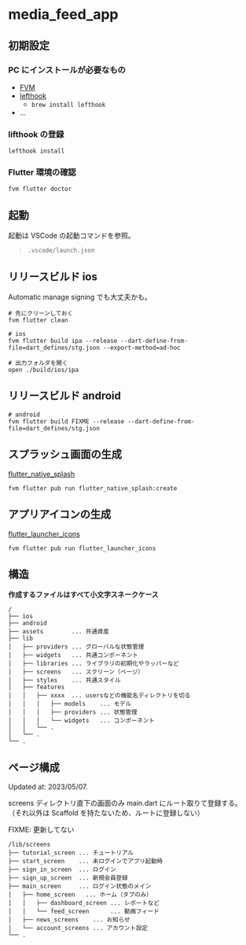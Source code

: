 # media_feed_app

## 初期設定

### PC にインストールが必要なもの

- [FVM](https://fvm.app/docs/getting_started/installation)
- [lefthook](https://github.com/evilmartians/lefthook#usage)
  - `brew install lefthook`
- ...

### lifthook の登録

```
lefthook install
```

### Flutter 環境の確認

```
fvm flutter doctor
```

## 起動

起動は VSCode の起動コマンドを参照。

> `.vscode/launch.json`

## リリースビルド ios

Automatic manage signing でも大丈夫かも。

```
# 先にクリーンしておく
fvm flutter clean
```

```
# ios
fvm flutter build ipa --release --dart-define-from-file=dart_defines/stg.json --export-method=ad-hoc
```

```
# 出力フォルダを開く
open ./build/ios/ipa
```

## リリースビルド android

```
# android
fvm flutter build FIXME --release --dart-define-from-file=dart_defines/stg.json
```

## スプラッシュ画面の生成

[flutter_native_splash](https://pub.dev/packages/flutter_native_splash)

```
fvm flutter pub run flutter_native_splash:create
```

## アプリアイコンの生成

[flutter_launcher_icons](https://pub.dev/packages/flutter_launcher_icons)

```
fvm flutter pub run flutter_launcher_icons
```

## 構造

**作成するファイルはすべて小文字スネークケース**

```
/
├── ios
├── android
├── assets        ... 共通資産
├── lib
│   ├── providers ... グローバルな状態管理
│   ├── widgets   ... 共通コンポーネント
│   ├── libraries ... ライブラリの初期化やラッパーなど
│   ├── screens   ... スクリーン（ページ）
│   ├── styles    ... 共通スタイル
│   ├── features
│   │   ├── xxxx  ... usersなどの機能名ディレクトリを切る
│   │   │   ├── models    ... モデル
│   │   │   ├── providers ... 状態管理
│   │   │   └── widgets   ... コンポーネント
│   │   └── .
│   └── .
└── .
```

## ページ構成

Updated at: 2023/05/07.

screens ディレクトリ直下の画面のみ main.dart にルート取りて登録する。
（それ以外は Scaffold を持たないため、ルートに登録しない）

FIXME: 更新してない

```
/lib/screens
├── tutorial_screen ... チュートリアル
├── start_screen    ... 未ログインでアプリ起動時
├── sign_in_screen  ... ログイン
├── sign_up_screen  ... 新規会員登録
├── main_screen     ... ログイン状態のメイン
│   ├── home_screen   ... ホーム（タブのみ）
│   │   ├── dashboard_screen ... レポートなど
│   │   └── feed_screen      ... 動画フィード
│   ├── news_screens    ... お知らせ
│   └── account_screens ... アカウント設定
└── .
```
